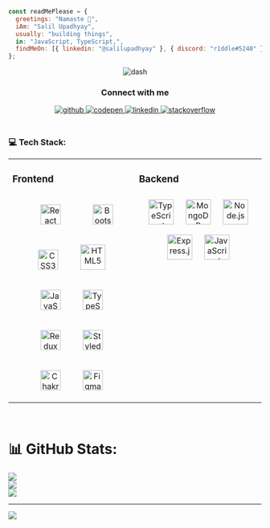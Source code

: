 ```js
const readMePlease = {
  greetings: "Namaste 👋",
  iAm: "Salil Upadhyay",
  usually: "building things",
  in: "JavaScript, TypeScript,",
  findMeOn: [{ linkedin: "@salilupadhyay" }, { discord: "r1ddle#5240" }],
};
```
<div align="center">
   <img src="https://user-images.githubusercontent.com/73097560/115834477-dbab4500-a447-11eb-908a-139a6edaec5c.gif" alt="dash" />
  </div>
<div align="center">
  <h3> Connect with me </h3>
<a href="https://github.com/salil-01" target="_blank">
<img src=https://img.shields.io/badge/github-%2324292e.svg?&style=for-the-badge&logo=github&logoColor=white alt=github style="margin-bottom: 5px;" />
</a>
<a href="https://codepen.io/salil-01" target="_blank">
<img src=https://img.shields.io/badge/codepen-%23131417.svg?&style=for-the-badge&logo=codepen&logoColor=white alt=codepen style="margin-bottom: 5px;" />
</a>
<a href="https://linkedin.com/in/salilupadhyay" target="_blank">
<img src=https://img.shields.io/badge/linkedin-%231E77B5.svg?&style=for-the-badge&logo=linkedin&logoColor=white alt=linkedin style="margin-bottom: 5px;" />
</a>
<a href="https://stackoverflow.com/users/r1ddle" target="_blank">
<img src=https://img.shields.io/badge/stackoverflow-%23F28032.svg?&style=for-the-badge&logo=stackoverflow&logoColor=white alt=stackoverflow style="margin-bottom: 5px;" />
</a>  
</div>  

<br />


### 💻 Tech Stack:
<!-- ![CSS3](https://img.shields.io/badge/css3-%231572B6.svg?style=flat&logo=css3&logoColor=white) ![HTML5](https://img.shields.io/badge/html5-%23E34F26.svg?style=flat&logo=html5&logoColor=white) ![JavaScript](https://img.shields.io/badge/javascript-%23323330.svg?style=flat&logo=javascript&logoColor=%23F7DF1E) ![Markdown](https://img.shields.io/badge/markdown-%23000000.svg?style=flat&logo=markdown&logoColor=white) ![TypeScript](https://img.shields.io/badge/typescript-%23007ACC.svg?style=flat&logo=typescript&logoColor=white) ![Firebase](https://img.shields.io/badge/firebase-%23039BE5.svg?style=flat&logo=firebase) ![Netlify](https://img.shields.io/badge/netlify-%23000000.svg?style=flat&logo=netlify&logoColor=#00C7B7) ![Heroku](https://img.shields.io/badge/heroku-%23430098.svg?style=flat&logo=heroku&logoColor=white) ![Vercel](https://img.shields.io/badge/vercel-%23000000.svg?style=flat&logo=vercel&logoColor=white) ![Chakra](https://img.shields.io/badge/chakra-%234ED1C5.svg?style=flat&logo=chakraui&logoColor=white) ![Bootstrap](https://img.shields.io/badge/bootstrap-%23563D7C.svg?style=flat&logo=bootstrap&logoColor=white) ![Express.js](https://img.shields.io/badge/express.js-%23404d59.svg?style=flat&logo=express&logoColor=%2361DAFB) ![JWT](https://img.shields.io/badge/JWT-black?style=flat&logo=JSON%20web%20tokens) ![NPM](https://img.shields.io/badge/NPM-%23000000.svg?style=flat&logo=npm&logoColor=white) ![NodeJS](https://img.shields.io/badge/node.js-6DA55F?style=flat&logo=node.js&logoColor=white) ![Next JS](https://img.shields.io/badge/Next-black?style=flat&logo=next.js&logoColor=white) ![React](https://img.shields.io/badge/react-%2320232a.svg?style=flat&logo=react&logoColor=%2361DAFB) ![React Router](https://img.shields.io/badge/React_Router-CA4245?style=flat&logo=react-router&logoColor=white) ![Redux](https://img.shields.io/badge/redux-%23593d88.svg?style=flat&logo=redux&logoColor=white) ![Yarn](https://img.shields.io/badge/yarn-%232C8EBB.svg?style=flat&logo=yarn&logoColor=white) ![MongoDB](https://img.shields.io/badge/MongoDB-%234ea94b.svg?style=flat&logo=mongodb&logoColor=white) ![Notion](https://img.shields.io/badge/Notion-%23000000.svg?style=flat&logo=notion&logoColor=white) ![Postman](https://img.shields.io/badge/Postman-FF6C37?style=flat&logo=postman&logoColor=white) -->

<div width="100%" style="margin:auto">
<table ><tr><td valign="top" width="50%">



### Frontend  
<div align="center">  
<a href="https://reactjs.org/" target="_blank" style="margin: 20px"><img style="margin: 20px" src="https://profilinator.rishav.dev/skills-assets/react-original-wordmark.svg" alt="React" height="40" /></a>  
<a href="https://getbootstrap.com/docs/3.4/javascript/" target="_blank"><img style="margin: 20px" src="https://profilinator.rishav.dev/skills-assets/bootstrap-plain.svg" alt="Bootstrap" height="40" /></a>  
<a href="https://www.w3schools.com/css/" target="_blank"><img style="margin: 20px" src="https://profilinator.rishav.dev/skills-assets/css3-original-wordmark.svg" alt="CSS3" height="40" /></a>  
<a href="https://en.wikipedia.org/wiki/HTML5" target="_blank"><img style="margin: 20px" src="https://profilinator.rishav.dev/skills-assets/html5-original-wordmark.svg" alt="HTML5" height="50" /></a>  
  </br>
<a href="https://www.javascript.com/" target="_blank"><img style="margin: 20px" src="https://profilinator.rishav.dev/skills-assets/javascript-original.svg" alt="JavaScript" height="40" /></a>  
<a href="https://www.typescriptlang.org/" target="_blank"><img style="margin: 20px" src="https://profilinator.rishav.dev/skills-assets/typescript-original.svg" alt="TypeScript" height="40" /></a>  
<a href="https://redux.js.org/" target="_blank"><img style="margin: 20px" src="https://profilinator.rishav.dev/skills-assets/redux-original.svg" alt="Redux" height="40" /></a>  
<a href="https://styled-components.com/" target="_blank"><img style="margin: 20px" src="https://profilinator.rishav.dev/skills-assets/styled-components.png" alt="Styled Components" height="40" /></a>  
<a href="https://chakra-ui.com/" target="_blank"><img style="margin: 20px" src="https://profilinator.rishav.dev/skills-assets/chakraui.png" alt="Chakra UI" height="40" /></a>  
<a href="https://www.figma.com/" target="_blank"><img style="margin: 20px" src="https://profilinator.rishav.dev/skills-assets/figma-icon.svg" alt="Figma" height="40" /></a>  
</div>

</td><td valign="top" width="50%">



### Backend  
<div align="center">  
<a href="https://www.typescriptlang.org/" target="_blank"><img style="margin: 10px" src="https://profilinator.rishav.dev/skills-assets/typescript-original.svg" alt="TypeScript" height="50" /></a>  
<a href="https://www.mongodb.com/" target="_blank"><img style="margin: 10px" src="https://profilinator.rishav.dev/skills-assets/mongodb-original-wordmark.svg" alt="MongoDB" height="50" /></a>  
<a href="https://nodejs.org/" target="_blank"><img style="margin: 10px" src="https://github.com/RimRaider639/TechStackIcons/raw/master/icons/nodejs/nodejs-original.svg" alt="Node.js" height="50" /></a>  
<a href="https://expressjs.com/" target="_blank"><img style="margin: 10px" src="https://profilinator.rishav.dev/skills-assets/express-original-wordmark.svg" alt="Express.js" height="50" /></a>  
<a href="https://www.javascript.com/" target="_blank"><img style="margin: 10px" src="https://profilinator.rishav.dev/skills-assets/javascript-original.svg" alt="JavaScript" height="50" /></a>  
</div>
<!-- https://github.com/RimRaider639/TechStackIcons/raw/master/icons/nodejs/nodejs-original.svg -->
</td>
</tr></table>
</div>
</br>


# 📊 GitHub Stats:
![](https://github-readme-stats.vercel.app/api?username=salil-01&theme=slateorange&hide_border=false&include_all_commits=true&count_private=true)<br/>
![](https://github-readme-streak-stats.herokuapp.com/?user=salil-01&theme=slateorange&hide_border=false)<br/>
![](https://github-readme-stats.vercel.app/api/top-langs/?username=salil-01&theme=slateorange&hide_border=false&include_all_commits=true&count_private=true&layout=compact)

---
[![](https://visitcount.itsvg.in/api?id=salil-01&icon=7&color=0)](https://visitcount.itsvg.in)


